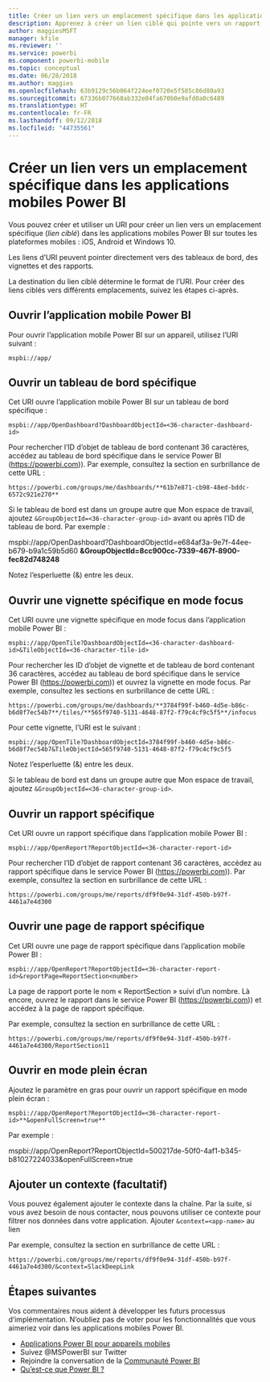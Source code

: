 ```yaml
---
title: Créer un lien vers un emplacement spécifique dans les applications mobiles Power BI
description: Apprenez à créer un lien ciblé qui pointe vers un rapport, une vignette ou un tableau de bord spécifique dans l’application mobile Power BI à l’aide d’un URI (Uniform Resource Identifier).
author: maggiesMSFT
manager: kfile
ms.reviewer: ''
ms.service: powerbi
ms.component: powerbi-mobile
ms.topic: conceptual
ms.date: 06/28/2018
ms.author: maggies
ms.openlocfilehash: 63b9129c56b064f224eef0720e5f585c86d80a93
ms.sourcegitcommit: 67336b077668ab332e04fa670b0e9afd0a0c6489
ms.translationtype: HT
ms.contentlocale: fr-FR
ms.lasthandoff: 09/12/2018
ms.locfileid: "44735561"
---
```

# <a name="create-a-link-to-a-specific-location-in-the-power-bi-mobile-apps"></a>Créer un lien vers un emplacement spécifique dans les applications mobiles Power BI
Vous pouvez créer et utiliser un URI pour créer un lien vers un emplacement spécifique (*lien ciblé*) dans les applications mobiles Power BI sur toutes les plateformes mobiles : iOS, Android et Windows 10.

Les liens d’URI peuvent pointer directement vers des tableaux de bord, des vignettes et des rapports.

La destination du lien ciblé détermine le format de l’URI. Pour créer des liens ciblés vers différents emplacements, suivez les étapes ci-après. 

## <a name="open-the-power-bi-mobile-app"></a>Ouvrir l’application mobile Power BI
Pour ouvrir l’application mobile Power BI sur un appareil, utilisez l’URI suivant :

    mspbi://app/


## <a name="open-to-a-specific-dashboard"></a>Ouvrir un tableau de bord spécifique
Cet URI ouvre l’application mobile Power BI sur un tableau de bord spécifique :

    mspbi://app/OpenDashboard?DashboardObjectId=<36-character-dashboard-id>

Pour rechercher l’ID d’objet de tableau de bord contenant 36 caractères, accédez au tableau de bord spécifique dans le service Power BI (https://powerbi.com)). Par exemple, consultez la section en surbrillance de cette URL :

`https://powerbi.com/groups/me/dashboards/**61b7e871-cb98-48ed-bddc-6572c921e270**`

Si le tableau de bord est dans un groupe autre que Mon espace de travail, ajoutez `&GroupObjectId=<36-character-group-id>` avant ou après l’ID de tableau de bord. Par exemple : 

mspbi://app/OpenDashboard?DashboardObjectId=e684af3a-9e7f-44ee-b679-b9a1c59b5d60 **&GroupObjectId=8cc900cc-7339-467f-8900-fec82d748248**

Notez l’esperluette (&) entre les deux.

## <a name="open-to-a-specific-tile-in-focus"></a>Ouvrir une vignette spécifique en mode focus
Cet URI ouvre une vignette spécifique en mode focus dans l’application mobile Power BI :

    mspbi://app/OpenTile?DashboardObjectId=<36-character-dashboard-id>&TileObjectId=<36-character-tile-id>

Pour rechercher les ID d’objet de vignette et de tableau de bord contenant 36 caractères, accédez au tableau de bord spécifique dans le service Power BI (https://powerbi.com)) et ouvrez la vignette en mode focus. Par exemple, consultez les sections en surbrillance de cette URL :

`https://powerbi.com/groups/me/dashboards/**3784f99f-b460-4d5e-b86c-b6d8f7ec54b7**/tiles/**565f9740-5131-4648-87f2-f79c4cf9c5f5**/infocus`

Pour cette vignette, l’URI est le suivant :

    mspbi://app/OpenTile?DashboardObjectId=3784f99f-b460-4d5e-b86c-b6d8f7ec54b7&TileObjectId=565f9740-5131-4648-87f2-f79c4cf9c5f5

Notez l’esperluette (&) entre les deux.

Si le tableau de bord est dans un groupe autre que Mon espace de travail, ajoutez `&GroupObjectId=<36-character-group-id>`.

## <a name="open-to-a-specific-report"></a>Ouvrir un rapport spécifique
Cet URI ouvre un rapport spécifique dans l’application mobile Power BI :

    mspbi://app/OpenReport?ReportObjectId=<36-character-report-id>

Pour rechercher l’ID d’objet de rapport contenant 36 caractères, accédez au rapport spécifique dans le service Power BI (https://powerbi.com)). Par exemple, consultez la section en surbrillance de cette URL :

`https://powerbi.com/groups/me/reports/df9f0e94-31df-450b-b97f-4461a7e4d300`

## <a name="open-to-a-specific-report-page"></a>Ouvrir une page de rapport spécifique
Cet URI ouvre une page de rapport spécifique dans l’application mobile Power BI :

    mspbi://app/OpenReport?ReportObjectId=<36-character-report-id>&reportPage=ReportSection<number>

La page de rapport porte le nom « ReportSection » suivi d’un nombre. Là encore, ouvrez le rapport dans le service Power BI (https://powerbi.com)) et accédez à la page de rapport spécifique. 

Par exemple, consultez la section en surbrillance de cette URL :

`https://powerbi.com/groups/me/reports/df9f0e94-31df-450b-b97f-4461a7e4d300/ReportSection11`

## <a name="open-in-full-screen-mode"></a>Ouvrir en mode plein écran
Ajoutez le paramètre en gras pour ouvrir un rapport spécifique en mode plein écran :

    mspbi://app/OpenReport?ReportObjectId=<36-character-report-id>**&openFullScreen=true**

Par exemple : 

mspbi://app/OpenReport?ReportObjectId=500217de-50f0-4af1-b345-b81027224033&openFullScreen=true

## <a name="add-context-optional"></a>Ajouter un contexte (facultatif)
Vous pouvez également ajouter le contexte dans la chaîne. Par la suite, si vous avez besoin de nous contacter, nous pouvons utiliser ce contexte pour filtrer nos données dans votre application. Ajouter `&context=<app-name>` au lien

Par exemple, consultez la section en surbrillance de cette URL : 

`https://powerbi.com/groups/me/reports/df9f0e94-31df-450b-b97f-4461a7e4d300/&context=SlackDeepLink`

## <a name="next-steps"></a>Étapes suivantes
Vos commentaires nous aident à développer les futurs processus d’implémentation. N’oubliez pas de voter pour les fonctionnalités que vous aimeriez voir dans les applications mobiles Power BI. 

* [Applications Power BI pour appareils mobiles](mobile-apps-for-mobile-devices.md)
* Suivez @MSPowerBI sur Twitter
* Rejoindre la conversation de la [Communauté Power BI](http://community.powerbi.com/)
* [Qu’est-ce que Power BI ?](../../power-bi-overview.md)

